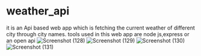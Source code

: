 # weather_api
it is an Api based web app which is fetching the current weather of different city through city names. tools used in this web app are node js,express or an open api
![Screenshot (128)](https://github.com/Deepikabhatt16/weather_api/assets/114798298/afd6a506-aa10-4324-8f22-9529a90e446b)
![Screenshot (129)](https://github.com/Deepikabhatt16/weather_api/assets/114798298/6f486475-7598-4aaf-9297-e143252c8ff5)
![Screenshot (130)](https://github.com/Deepikabhatt16/weather_api/assets/114798298/1ef29c5c-ba92-4b6e-b637-3b9d6090962c)
![Screenshot (131)](https://github.com/Deepikabhatt16/weather_api/assets/114798298/85ef0dc2-a2bd-4d6b-bac3-437648edcf8c)
